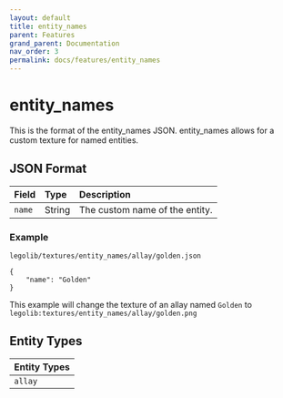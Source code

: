 ```yaml
---
layout: default
title: entity_names
parent: Features
grand_parent: Documentation
nav_order: 3
permalink: docs/features/entity_names
---
```

# entity_names
This is the format of the entity_names JSON.
entity_names allows for a custom texture for named entities.

## JSON Format

| Field        | Type   | Description                    |
|:-------------|:-------|:-------------------------------|
| `name`       | String | The custom name of the entity. |


### Example
`legolib/textures/entity_names/allay/golden.json`
```
{
    "name": "Golden"
}
```
This example will change the texture of an allay named `Golden` to  
`legolib:textures/entity_names/allay/golden.png`


## Entity Types

| Entity Types |
|:-------------|
| `allay`      |